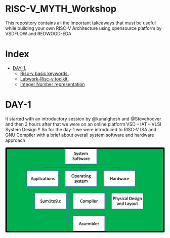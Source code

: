 # RISC-V_MYTH_Workshop
This repository contains all the important takeaways that must be useful while building your own RISC-V Architecture using opensource platform by VSDFLOW and REDWOOD-EDA

# Index
- [DAY-1.](#DAY-1 )
  - [Risc-v basic keywords.](#Risc-v-basic-keywords)
  - [Labwork-Risc-v toolkit.](#Labwork-Risc-v-toolkit)
  - [Integer Number representation](#Integer-Number-representation)
  
# DAY-1 
It started with an introductory session by @kunalghosh and @Stevehoover and then 3 hours after that we were on an online platform VSD – IAT – VLSI System Design !!
So for the day-1 we were introduced to RISC-V ISA and GNU Compiler with a brief about overall system software and hardware approach

![alt text](https://github.com/RISCV-MYTH-WORKSHOP/risc-v-myth-workshop-august-designerguy13-photonics/blob/master/Day2/system-software.png?raw=true)

